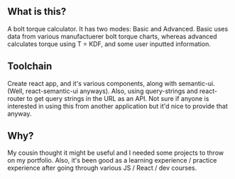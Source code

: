 ## What is this? 

A bolt torque calculator. It has two modes: Basic and Advanced. Basic uses data from various manufactuerer bolt torque charts, whereas advanced calculates torque using T = KDF, and some user inputted information. 

## Toolchain

Create react app, and it's various components, along with semantic-ui. (Well, react-semantic-ui anyways). 
Also, using query-strings and react-router to get query strings in the URL as an API. Not sure if anyone 
is interested in using this from another application but it'd nice to provide that anyway.  

## Why? 

My cousin thought it might be useful and I needed some projects to throw on my portfolio. Also, it's been
good as a learning experience / practice experience after going through various JS / React / dev courses. 